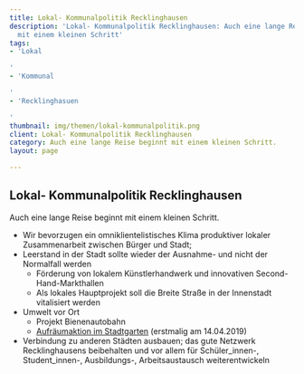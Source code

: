 ```yaml
---
title: Lokal- Kommunalpolitik Recklinghausen
description: 'Lokal- Kommunalpolitik Recklinghausen: Auch eine lange Reise beginnt
  mit einem kleinen Schritt'
tags:
- 'Lokal

'
- 'Kommunal

'
- 'Recklinghasuen

'
thumbnail: img/themen/lokal-kommunalpolitik.png
client: Lokal- Kommunalpolitik Recklinghausen
category: Auch eine lange Reise beginnt mit einem kleinen Schritt.
layout: page

---
```

## Lokal- Kommunalpolitik Recklinghausen

Auch eine lange Reise beginnt mit einem kleinen Schritt.

* Wir bevorzugen ein omniklientelistisches Klima produktiver lokaler
  Zusammenarbeit zwischen Bürger und Stadt;
* Leerstand in der Stadt sollte wieder der Ausnahme- und nicht der
  Normalfall werden
  * Förderung von lokalem Künstlerhandwerk und innovativen
    Second-Hand-Markthallen
  * Als lokales Hauptprojekt soll die Breite Straße in der Innenstadt
    vitalisiert werden
* Umwelt vor Ort
  * Projekt Bienenautobahn
  * [Aufräumaktion im Stadtgarten](https://www.facebook.com/events/432895460795136/) (erstmalig am 14.04.2019)
* Verbindung zu anderen Städten ausbauen; das gute Netzwerk
  Recklinghausens beibehalten und vor allem für Schüler_innen-,
  Student_innen-, Ausbildungs-, Arbeitsaustausch weiterentwickeln